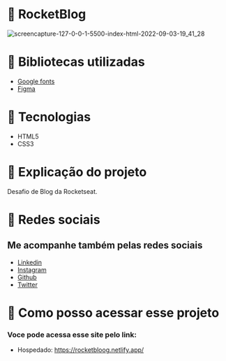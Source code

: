# 📍 RocketBlog
![screencapture-127-0-0-1-5500-index-html-2022-09-03-19_41_28](https://user-images.githubusercontent.com/102835801/188289989-924871e0-efd9-4835-ae20-91ecf9269d95.png)

# 📍 Bibliotecas utilizadas
- [Google fonts](https://fonts.google.com/)
- [Figma](https://www.figma.com/file/4BbOOsX0Ed9jVrQrPG49jG/DD-%2F-RocketBlog-(Copy)?node-id=3%3A2)
 
# 📍 Tecnologias 
- HTML5
- CSS3

# 📍 Explicação do projeto
Desafio de Blog da Rocketseat.
 
# 📍 Redes sociais 
 ## Me acompanhe também pelas redes sociais
 - [Linkedin](https://www.linkedin.com/in/rauane-lima-129b14237/)
 - [Instagram](https://instagram.com/rauanee._?igshid=YmMyMTA2M2Y=)
 - [Github](https://github.com/lRauane)
 - [Twitter](https://twitter.com/lrauanee?t=f0EIiXWfSEZ7ScncQYauHA&s=09)

# 📍 Como posso acessar esse projeto
### Voce pode acessa esse site pelo link:

- Hospedado: https://rocketbloog.netlify.app/
